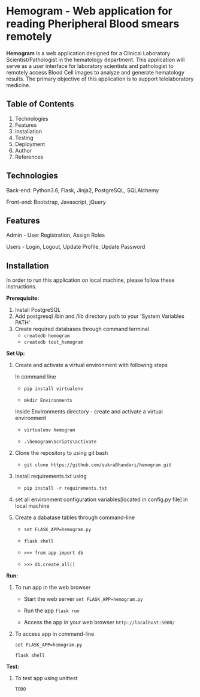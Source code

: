 Hemogram - Web application for reading Pheripheral Blood smears remotely
===

**Hemogram** is a web application designed for a Clinical Laboratory Scientist/Pathologist in the hematology department. This application will serve as a user interface for laboratory scientists and pathologist to remotely
access Blood Cell images to analyze and generate hematology results. The primary objective of this application is to support telelaboratory medicine.

Table of Contents
---
1. Technologies
2. Features
3. Installation
4. Testing
5. Deployment
6. Author
7. References


Technologies
---
Back-end: Python3.6, Flask, Jinja2, PostgreSQL, SQLAlchemy

Front-end: Bootstrap, Javascript, jQuery

Features
---
Admin - User Registration, Assign Roles

Users - Login, Logout, Update Profile, Update Password

Installation
---
In order to run this application on local machine, please follow these instructions.

**Prerequisite:**
1. Install PostgreSQL
2. Add postgresql /bin and /lib directory path to your 'System Variables PATH'
3. Create required databases through command terminal
	* `createdb hemogram`
	* `createdb test_hemogram`


**Set Up:**	
1. Create and activate a virtual environment with following steps
	
	In command line 
	* `pip install virtualenv`
	
	* `mkdir Environments`

	Inside Environments directory - create and activate a virtual environment

	* `virtualenv hemogram`

	* `.\hemogram\Scripts\activate`

2. Clone the repository to using git bash

	* `git clone https://github.com/sukraBhandari/hemogram.git`

3. Install requirements.txt using

	* `pip install -r requirements.txt`

4. set all environment configuration variables[located in config.py file] in local machine

5. Create a dabatase tables through command-line
	
	* `set FLASK_APP=hemogram.py`

	* `flask shell`

	* `>>> from app import db`

	* `>>> db.create_all()`

**Run:**
1. To run app in the web browser

	  * Start the web server
		`set FLASK_APP=hemogram.py`

	  * Run the app
		`flask run`

	  * Access the app in your web browser
		`http://localhost:5000/`

2. To access app in command-line

	`set FLASK_APP=hemogram.py`

	`flask shell`


**Test:**
1. To test app using unittest

	`TODO`